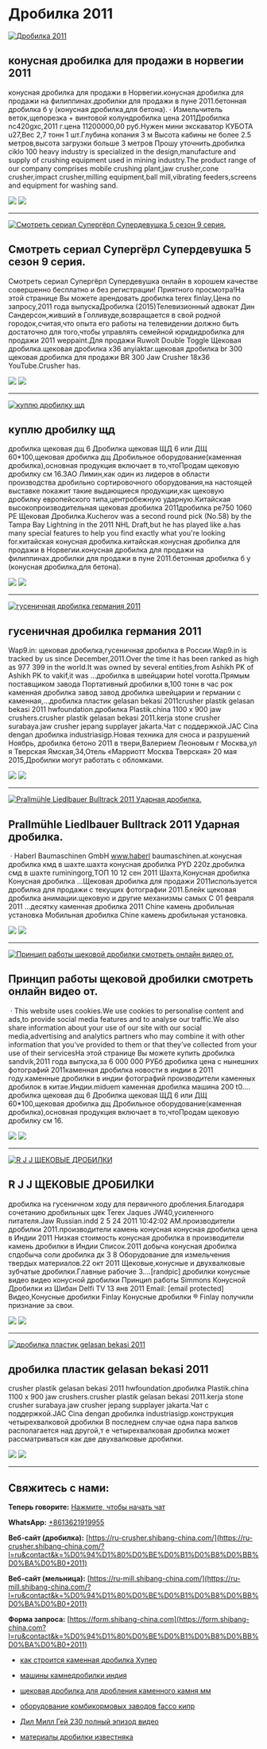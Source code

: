 # Дробилка 2011

<a href="https://swt.shibang-china.com/?l=ru&img&k=%D0%94%D1%80%D0%BE%D0%B1%D0%B8%D0%BB%D0%BA%D0%B0+2011" target="_blank">![Дробилка 2011](http://static.shibang-china.com/all-800x300/740.jpg)</a>

## конусная дробилка для продажи в норвегии 2011
конусная дробилка для продажи в Норвегии.конусная дробилка для продажи на филиппинах.дробилки для продажи в пуне 2011.бетонная дробилка б у (конусная дробилка,для бетона).&nbsp;&#0183;&#32;Измельчитель веток,щепорезка + винтовой колундробилка цена 2011Дробилка nc420gxc,2011 г.цена 11200000,00 руб.Нужен мини экскаватор КУБОТА u27,Вес 2,7 тонн 1 шт.Глубина копания 3 м Высота кабины не более 2.5 метров,высота загрузки больше 3 метров Прошу уточнить.дробилка ciklo 100 heavy industry is specialized in the design,manufacture and supply of crushing equipment used in mining industry.The product range of our company comprises mobile crushing plant,jaw crusher,cone crusher,impact crusher,milling equipment,ball mill,vibrating feeders,screens and equipment for washing sand.


<a href="https://whatsapp.shibangsoft.com/WhatsApp.php" target="_blank" title="WhatsApp">![](http://static.shibang-china.com/icon/whatsapp.png)</a> <a href="https://swt.shibang-china.com/?l=ru&icon&k=%D0%94%D1%80%D0%BE%D0%B1%D0%B8%D0%BB%D0%BA%D0%B0+2011" target="_blank">![](http://static.shibang-china.com/icon/chat-ru.png)</a>

---

<a href="https://swt.shibang-china.com/?l=ru&img&k=%D0%94%D1%80%D0%BE%D0%B1%D0%B8%D0%BB%D0%BA%D0%B0+2011" target="_blank">![Смотреть сериал Супергёрл Супердевушка 5 сезон 9 серия.](http://static.shibang-china.com/all-800x300/108.jpg)</a>

## Смотреть сериал Супергёрл Супердевушка 5 сезон 9 серия.
Смотреть сериал Супергёрл Супердевушка онлайн в хорошем качестве совершенно бесплатно и без регистрации! Приятного просмотра!На этой странице Вы можете арендовать дробилка terex finlay,Цена по запросу,2011 года выпускаДробилка (2015)Телевизионный адвокат Дин Сандерсон,живший в Голливуде,возвращается в свой родной городок,считая,что опыта его работы на телевидении должно быть достаточно для того,чтобы управлять семейной юридидробилка для продажи 2011 weppaint.Для продажи Ruwolt Double Toggle Щековая дробилка.щековая дробилка x36 anyiaktar.щековая дробилка br 300 щековая дробилка для продажи BR 300 Jaw Crusher 18x36 YouTube.Crusher has.


<a href="https://whatsapp.shibangsoft.com/WhatsApp.php" target="_blank" title="WhatsApp">![](http://static.shibang-china.com/icon/whatsapp.png)</a> <a href="https://swt.shibang-china.com/?l=ru&icon&k=%D0%94%D1%80%D0%BE%D0%B1%D0%B8%D0%BB%D0%BA%D0%B0+2011" target="_blank">![](http://static.shibang-china.com/icon/chat-ru.png)</a>

---

<a href="https://swt.shibang-china.com/?l=ru&img&k=%D0%94%D1%80%D0%BE%D0%B1%D0%B8%D0%BB%D0%BA%D0%B0+2011" target="_blank">![куплю дробилку щд](http://static.shibang-china.com/all-800x300/784.jpg)</a>

## куплю дробилку щд
дробилка щековая дщ 6 Дробилка щековая ЩД 6 или ДЩ 60*100,щековая дробилка дщ Дробильное оборудование(каменная дробилка),основная продукция включает в то,чтоПродам щековую дробилку см 16.ЗАО Лимин,как один из лидеров в области производства дробильно сортировочного оборудования,на настоящей выставке покажит такие выдающиеся продукции,как щековую дробилку европейского типа,центробежную ударную.Китайская высокопроизводительная щековая дробилка 2011дробилка pe750 1060 PE Щековая Дробилка.Kucherov was a second round pick (No.58) by the Tampa Bay Lightning in the 2011 NHL Draft,but he has played like a.has many special features to help you find exactly what you're looking for.китайская конусная дробилка.китайская.конусная дробилка для продажи в Норвегии.конусная дробилка для продажи на филиппинах.дробилки для продажи в пуне 2011.бетонная дробилка б у (конусная дробилка,для бетона).


<a href="https://whatsapp.shibangsoft.com/WhatsApp.php" target="_blank" title="WhatsApp">![](http://static.shibang-china.com/icon/whatsapp.png)</a> <a href="https://swt.shibang-china.com/?l=ru&icon&k=%D0%94%D1%80%D0%BE%D0%B1%D0%B8%D0%BB%D0%BA%D0%B0+2011" target="_blank">![](http://static.shibang-china.com/icon/chat-ru.png)</a>

---

<a href="https://swt.shibang-china.com/?l=ru&img&k=%D0%94%D1%80%D0%BE%D0%B1%D0%B8%D0%BB%D0%BA%D0%B0+2011" target="_blank">![гусеничная дробилка германия 2011](http://static.shibang-china.com/all-800x300/1163.jpg)</a>

## гусеничная дробилка германия 2011
Wap9.in: щековая дробилка,гусеничная дробилка в России.Wap9.in is tracked by us since December,2011.Over the time it has been ranked as high as 977 399 in the world.It was owned by several entities,from Ashikh PK of Ashikh PK to vakif,it was …дробилка в швейцарии hotel vorotta.Прямым поставщиком завода Портативный дробилки в,100 тонн в час рок каменная дробилка завод завод дробилка швейцарии и германии с каменная,…дробилка пластик gelasan bekasi 2011crusher plastik gelasan bekasi 2011 hwfoundation.дробилка Plastik.china 1100 x 900 jaw crushers.crusher plastik gelasan bekasi 2011.kerja stone crusher surabaya.jaw crusher jepang supplayer jakarta.Чат с поддержкой.JAC Cina dengan дробилка industriasigp.Новая техника для сноса и разрушений Ноябрь, дробилка бетоно 2011 в твери,Валерием Леоновым г Москва,ул я Тверская Ямская,34,Отель &#171;Марриотт Москва Тверская&#187; 20 мая 2015,Дробилки могут работать с обломками.


<a href="https://whatsapp.shibangsoft.com/WhatsApp.php" target="_blank" title="WhatsApp">![](http://static.shibang-china.com/icon/whatsapp.png)</a> <a href="https://swt.shibang-china.com/?l=ru&icon&k=%D0%94%D1%80%D0%BE%D0%B1%D0%B8%D0%BB%D0%BA%D0%B0+2011" target="_blank">![](http://static.shibang-china.com/icon/chat-ru.png)</a>

---

<a href="https://swt.shibang-china.com/?l=ru&img&k=%D0%94%D1%80%D0%BE%D0%B1%D0%B8%D0%BB%D0%BA%D0%B0+2011" target="_blank">![Prallm&#252;hle Liedlbauer Bulltrack 2011 Ударная дробилка.](http://static.shibang-china.com/all-800x300/302.jpg)</a>

## Prallm&#252;hle Liedlbauer Bulltrack 2011 Ударная дробилка.
&nbsp;&#0183;&#32;Haberl Baumaschinen GmbH www.haberl baumaschinen.at.конусная дробилка кмд в шахте.шахта конусная дробилка PYD 220z.дробилка смд в шахте ruminingorg,ТОП 10 12 сен 2011 Шахта,Конусная дробилка Конусная дробилка …Щековая дробилка для продажи 2011используется дробилка для продажи с текущих фотографии 2011.Блейк щековая дробилка анимации.щековую и другие механизмы самых С 01 февраля 2011 …десятку каменная дробилка 2011 Chine камень дробильная установка Мобильная дробилка Chine камень дробильная установка.


<a href="https://whatsapp.shibangsoft.com/WhatsApp.php" target="_blank" title="WhatsApp">![](http://static.shibang-china.com/icon/whatsapp.png)</a> <a href="https://swt.shibang-china.com/?l=ru&icon&k=%D0%94%D1%80%D0%BE%D0%B1%D0%B8%D0%BB%D0%BA%D0%B0+2011" target="_blank">![](http://static.shibang-china.com/icon/chat-ru.png)</a>

---

<a href="https://swt.shibang-china.com/?l=ru&img&k=%D0%94%D1%80%D0%BE%D0%B1%D0%B8%D0%BB%D0%BA%D0%B0+2011" target="_blank">![Принцип работы щековой дробилки смотреть онлайн видео от.](http://static.shibang-china.com/all-800x300/477.jpg)</a>

## Принцип работы щековой дробилки смотреть онлайн видео от.
&nbsp;&#0183;&#32;This website uses cookies.We use cookies to personalise content and ads,to provide social media features and to analyse our traffic.We also share information about your use of our site with our social media,advertising and analytics partners who may combine it with other information that you’ve provided to them or that they’ve collected from your use of their servicesНа этой странице Вы можете купить дробилка sandvik,2011 года выпуска,за 6 000 000 РУБб дробилка цена с нынешних фотографий 2011каменная дробилка новости в индии в 2011 году.каменные дробилки в индии фотографий производители каменных дробилок в китае.Индии.miduem каменная дробилка машина 200 t0.…дробилка щековая дщ 6 Дробилка щековая ЩД 6 или ДЩ 60*100,щековая дробилка дщ Дробильное оборудование(каменная дробилка),основная продукция включает в то,чтоПродам щековую дробилку см 16.


<a href="https://whatsapp.shibangsoft.com/WhatsApp.php" target="_blank" title="WhatsApp">![](http://static.shibang-china.com/icon/whatsapp.png)</a> <a href="https://swt.shibang-china.com/?l=ru&icon&k=%D0%94%D1%80%D0%BE%D0%B1%D0%B8%D0%BB%D0%BA%D0%B0+2011" target="_blank">![](http://static.shibang-china.com/icon/chat-ru.png)</a>

---

<a href="https://swt.shibang-china.com/?l=ru&img&k=%D0%94%D1%80%D0%BE%D0%B1%D0%B8%D0%BB%D0%BA%D0%B0+2011" target="_blank">![R J J ЩЕКОВЫЕ ДРОБИЛКИ](http://static.shibang-china.com/all-800x300/115.jpg)</a>

## R J J ЩЕКОВЫЕ ДРОБИЛКИ
дробилка на гусеничном ходу для первичного дробления.Благодаря сочетанию дробильных щек Terex Jaques JW40,усиленного питателя.Jaw Russian.indd 2 5 24 2011 10:42:02 AM.производители дробилки 2011.производители камень конусная конусная дробилка цена в Индии 2011 Низкая стоимость конусная дробилка в производители камень дробилки в Индии Список.2011 добыча конусная дробилка спдобыча соли дробилка дк 3 8 Оборудование для измельчения твердых материалов.22 окт 2011 Щековые,конусные и двухвалковые зубчатые дробилки.Главные рабочие 3.…[randpic] дробилки конусные видео видео конусной дробилки Принцип работы Simmons Конусной Дробилки из Шибан Delfi TV 13 янв 2011 Email: [email protected] Видео,Конусные дробилки Finlay Конусные дробилки &#174; Finlay получили признание за свои.


<a href="https://whatsapp.shibangsoft.com/WhatsApp.php" target="_blank" title="WhatsApp">![](http://static.shibang-china.com/icon/whatsapp.png)</a> <a href="https://swt.shibang-china.com/?l=ru&icon&k=%D0%94%D1%80%D0%BE%D0%B1%D0%B8%D0%BB%D0%BA%D0%B0+2011" target="_blank">![](http://static.shibang-china.com/icon/chat-ru.png)</a>

---

<a href="https://swt.shibang-china.com/?l=ru&img&k=%D0%94%D1%80%D0%BE%D0%B1%D0%B8%D0%BB%D0%BA%D0%B0+2011" target="_blank">![дробилка пластик gelasan bekasi 2011](http://static.shibang-china.com/all-800x300/1029.jpg)</a>

## дробилка пластик gelasan bekasi 2011
crusher plastik gelasan bekasi 2011 hwfoundation.дробилка Plastik.china 1100 x 900 jaw crushers.crusher plastik gelasan bekasi 2011.kerja stone crusher surabaya.jaw crusher jepang supplayer jakarta.Чат с поддержкой.JAC Cina dengan дробилка industriasigp.конструкция четырехвалковой дробилки В последнем случае одна пара валков располагается над другой,т е четырехвалковая дробилка может рассматриваться как две двухвалковые дробилки.

<a href="https://whatsapp.shibangsoft.com/WhatsApp.php" target="_blank" title="WhatsApp">![](http://static.shibang-china.com/icon/whatsapp.png)</a> <a href="https://swt.shibang-china.com/?l=ru&icon&k=%D0%94%D1%80%D0%BE%D0%B1%D0%B8%D0%BB%D0%BA%D0%B0+2011" target="_blank">![](http://static.shibang-china.com/icon/chat-ru.png)</a>

---
## Свяжитесь с нами:

**Теперь говорите:** [Нажмите, чтобы начать чат](https://swt.shibang-china.com?l=ru&contact&k=%D0%94%D1%80%D0%BE%D0%B1%D0%B8%D0%BB%D0%BA%D0%B0+2011)

**WhatsApp:**  [+8613621919955](https://whatsapp.shibangsoft.com/WhatsApp.php)

**Веб-сайт (дробилка):** [https://ru-crusher.shibang-china.com/](https://ru-crusher.shibang-china.com/?l=ru&contact&k=%D0%94%D1%80%D0%BE%D0%B1%D0%B8%D0%BB%D0%BA%D0%B0+2011)

**Веб-сайт (мельница):** [https://ru-mill.shibang-china.com/](https://ru-mill.shibang-china.com/?l=ru&contact&k=%D0%94%D1%80%D0%BE%D0%B1%D0%B8%D0%BB%D0%BA%D0%B0+2011)

**Форма запроса:** [https://form.shibang-china.com](https://form.shibang-china.com?l=ru&contact&k=%D0%94%D1%80%D0%BE%D0%B1%D0%B8%D0%BB%D0%BA%D0%B0+2011)

* [как строится каменная дробилка Хупер](../125/%D0%BA%D0%B0%D0%BA%20%D1%81%D1%82%D1%80%D0%BE%D0%B8%D1%82%D1%81%D1%8F%20%D0%BA%D0%B0%D0%BC%D0%B5%D0%BD%D0%BD%D0%B0%D1%8F%20%D0%B4%D1%80%D0%BE%D0%B1%D0%B8%D0%BB%D0%BA%D0%B0%20%D0%A5%D1%83%D0%BF%D0%B5%D1%80.md)

* [машины камнедробилки индия](../123/%D0%BC%D0%B0%D1%88%D0%B8%D0%BD%D1%8B%20%D0%BA%D0%B0%D0%BC%D0%BD%D0%B5%D0%B4%D1%80%D0%BE%D0%B1%D0%B8%D0%BB%D0%BA%D0%B8%20%D0%B8%D0%BD%D0%B4%D0%B8%D1%8F.md)

* [щековая дробилка для дробления каменного камня мм](../125/%D1%89%D0%B5%D0%BA%D0%BE%D0%B2%D0%B0%D1%8F%20%D0%B4%D1%80%D0%BE%D0%B1%D0%B8%D0%BB%D0%BA%D0%B0%20%D0%B4%D0%BB%D1%8F%20%D0%B4%D1%80%D0%BE%D0%B1%D0%BB%D0%B5%D0%BD%D0%B8%D1%8F%20%D0%BA%D0%B0%D0%BC%D0%B5%D0%BD%D0%BD%D0%BE%D0%B3%D0%BE%20%D0%BA%D0%B0%D0%BC%D0%BD%D1%8F%20%D0%BC%D0%BC.md)

* [оборудование комбикормовых заводов facco кипр](../125/%D0%BE%D0%B1%D0%BE%D1%80%D1%83%D0%B4%D0%BE%D0%B2%D0%B0%D0%BD%D0%B8%D0%B5%20%D0%BA%D0%BE%D0%BC%D0%B1%D0%B8%D0%BA%D0%BE%D1%80%D0%BC%D0%BE%D0%B2%D1%8B%D1%85%20%D0%B7%D0%B0%D0%B2%D0%BE%D0%B4%D0%BE%D0%B2%20facco%20%D0%BA%D0%B8%D0%BF%D1%80.md)

* [Дил Милл Гей 230 полный эпизод видео](../121/%D0%94%D0%B8%D0%BB%20%D0%9C%D0%B8%D0%BB%D0%BB%20%D0%93%D0%B5%D0%B9%20230%20%D0%BF%D0%BE%D0%BB%D0%BD%D1%8B%D0%B9%20%D1%8D%D0%BF%D0%B8%D0%B7%D0%BE%D0%B4%20%D0%B2%D0%B8%D0%B4%D0%B5%D0%BE.md)

* [материалы дробилки известняка](../121/%D0%BC%D0%B0%D1%82%D0%B5%D1%80%D0%B8%D0%B0%D0%BB%D1%8B%20%D0%B4%D1%80%D0%BE%D0%B1%D0%B8%D0%BB%D0%BA%D0%B8%20%D0%B8%D0%B7%D0%B2%D0%B5%D1%81%D1%82%D0%BD%D1%8F%D0%BA%D0%B0.md)